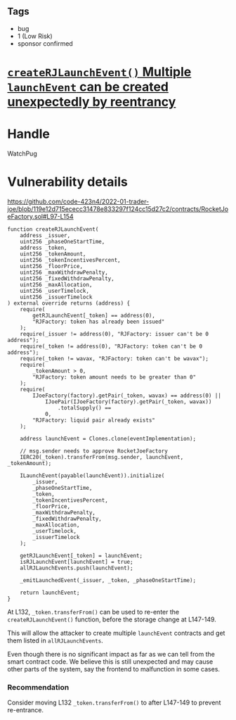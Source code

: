## Tags

- bug
- 1 (Low Risk)
- sponsor confirmed

# [`createRJLaunchEvent()` Multiple `launchEvent` can be created unexpectedly by reentrancy](https://github.com/code-423n4/2022-01-trader-joe-findings/issues/248) 

# Handle

WatchPug


# Vulnerability details

https://github.com/code-423n4/2022-01-trader-joe/blob/119e12d715ececc31478e833297f124cc15d27c2/contracts/RocketJoeFactory.sol#L97-L154

```solidity
function createRJLaunchEvent(
    address _issuer,
    uint256 _phaseOneStartTime,
    address _token,
    uint256 _tokenAmount,
    uint256 _tokenIncentivesPercent,
    uint256 _floorPrice,
    uint256 _maxWithdrawPenalty,
    uint256 _fixedWithdrawPenalty,
    uint256 _maxAllocation,
    uint256 _userTimelock,
    uint256 _issuerTimelock
) external override returns (address) {
    require(
        getRJLaunchEvent[_token] == address(0),
        "RJFactory: token has already been issued"
    );
    require(_issuer != address(0), "RJFactory: issuer can't be 0 address");
    require(_token != address(0), "RJFactory: token can't be 0 address");
    require(_token != wavax, "RJFactory: token can't be wavax");
    require(
        _tokenAmount > 0,
        "RJFactory: token amount needs to be greater than 0"
    );
    require(
        IJoeFactory(factory).getPair(_token, wavax) == address(0) ||
            IJoePair(IJoeFactory(factory).getPair(_token, wavax))
                .totalSupply() ==
            0,
        "RJFactory: liquid pair already exists"
    );

    address launchEvent = Clones.clone(eventImplementation);

    // msg.sender needs to approve RocketJoeFactory
    IERC20(_token).transferFrom(msg.sender, launchEvent, _tokenAmount);

    ILaunchEvent(payable(launchEvent)).initialize(
        _issuer,
        _phaseOneStartTime,
        _token,
        _tokenIncentivesPercent,
        _floorPrice,
        _maxWithdrawPenalty,
        _fixedWithdrawPenalty,
        _maxAllocation,
        _userTimelock,
        _issuerTimelock
    );

    getRJLaunchEvent[_token] = launchEvent;
    isRJLaunchEvent[launchEvent] = true;
    allRJLaunchEvents.push(launchEvent);

    _emitLaunchedEvent(_issuer, _token, _phaseOneStartTime);

    return launchEvent;
}
```

At L132, `_token.transferFrom()` can be used to re-enter the `createRJLaunchEvent()` function, before the storage change at L147-149.

This will allow the attacker to create multiple `launchEvent` contracts and get them listed in `allRJLaunchEvents`.

Even though there is no significant impact as far as we can tell from the smart contract code. We believe this is still unexpected and may cause other parts of the system, say the frontend to malfunction in some cases.

### Recommendation

Consider moving L132 `_token.transferFrom()` to after L147-149 to prevent re-entrance.


